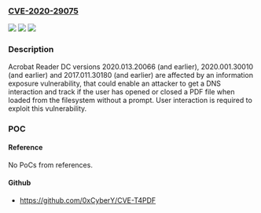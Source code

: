 ### [CVE-2020-29075](https://cve.mitre.org/cgi-bin/cvename.cgi?name=CVE-2020-29075)
![](https://img.shields.io/static/v1?label=Product&message=Acrobat%20Reader%20DC&color=blue)
![](https://img.shields.io/static/v1?label=Version&message=n%2Fa&color=blue)
![](https://img.shields.io/static/v1?label=Vulnerability&message=Improper%20Input%20Validation%20(CWE-20)&color=brighgreen)

### Description

Acrobat Reader DC versions 2020.013.20066 (and earlier), 2020.001.30010 (and earlier) and 2017.011.30180 (and earlier) are affected by an information exposure vulnerability, that could enable an attacker to get a DNS interaction and track if the user has opened or closed a PDF file when loaded from the filesystem without a prompt. User interaction is required to exploit this vulnerability.

### POC

#### Reference
No PoCs from references.

#### Github
- https://github.com/0xCyberY/CVE-T4PDF

